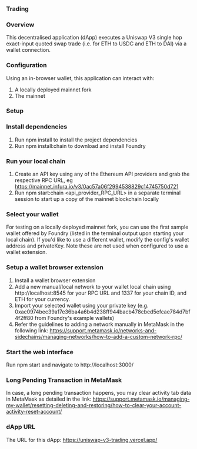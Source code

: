 ### Trading
### Overview
This decentralised application (dApp) executes a Uniswap V3 single hop exact-input quoted swap trade (i.e. for ETH to USDC and ETH to DAI) via a wallet connection.


### Configuration
Using an in-browser wallet, this application can interact with:
1. A locally deployed mainnet fork
2. The mainnet


### Setup
### Install dependencies
1. Run npm install to install the project dependencies
2. Run npm install:chain to download and install Foundry


### Run your local chain
1. Create an API key using any of the Ethereum API providers and grab the respective RPC URL, eg https://mainnet.infura.io/v3/0ac57a06f2994538829c14745750d721
2. Run npm start:chain <api_provider_RPC_URL> in a separate terminal session to start up a copy of the mainnet blockchain locally


### Select your wallet
For testing on a locally deployed mainnet fork, you can use the first sample wallet offered by Foundry (listed in the terminal output upon starting your local chain). If you'd like to use a different wallet, modify the config's wallet address and privateKey. Note these are not used when configured to use a wallet extension.


### Setup a wallet browser extension
1. Install a wallet browser extension
2. Add a new manual/local network to your wallet local chain using http://localhost:8545 for your RPC URL and 1337 for your chain ID, and ETH for your currency.
3. Import your selected wallet using your private key (e.g. 0xac0974bec39a17e36ba4a6b4d238ff944bacb478cbed5efcae784d7bf4f2ff80 from Foundry's example wallets)
4. Refer the guidelines to adding a network manually in MetaMask in the following link: https://support.metamask.io/networks-and-sidechains/managing-networks/how-to-add-a-custom-network-rpc/


### Start the web interface
Run npm start and navigate to http://localhost:3000/


### Long Pending Transaction in MetaMask
In case, a long pending transaction happens, you may clear activity tab data in MetaMask as detailed in the link: https://support.metamask.io/managing-my-wallet/resetting-deleting-and-restoring/how-to-clear-your-account-activity-reset-account/


### dApp URL
The URL for this dApp: https://uniswap-v3-trading.vercel.app/

